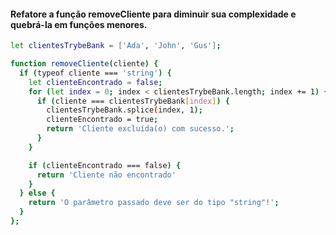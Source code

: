 #### Refatore a função removeCliente para diminuir sua complexidade e quebrá-la em funções menores.

```sh
let clientesTrybeBank = ['Ada', 'John', 'Gus'];

function removeCliente(cliente) {
  if (typeof cliente === 'string') {
    let clienteEncontrado = false;
    for (let index = 0; index < clientesTrybeBank.length; index += 1) {
      if (cliente === clientesTrybeBank[index]) {
        clientesTrybeBank.splice(index, 1);
        clienteEncontrado = true;
        return 'Cliente excluída(o) com sucesso.';
      }
    }

    if (clienteEncontrado === false) {
      return 'Cliente não encontrado'
    }
  } else {
    return 'O parâmetro passado deve ser do tipo "string"!';
  }
};
```
